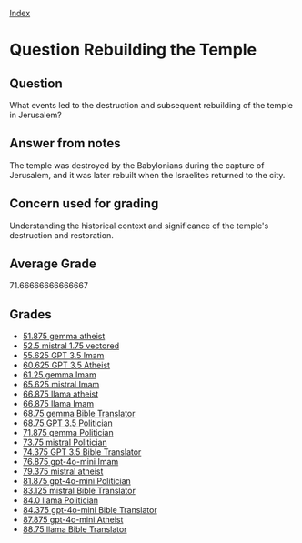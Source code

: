 
[Index](../../index.md)
# Question Rebuilding the Temple
## Question
What events led to the destruction and subsequent rebuilding of the temple in Jerusalem?

## Answer from notes
The temple was destroyed by the Babylonians during the capture of Jerusalem, and it was later rebuilt when the Israelites returned to the city.

## Concern used for grading
Understanding the historical context and significance of the temple's destruction and restoration.

## Average Grade
71.66666666666667

## Grades
 * [51.875 gemma atheist](../answers/gemma_atheist/Rebuilding_the_Temple.md)
 * [52.5 mistral 1.75 vectored](../answers/mistral_1.75_vectored/Rebuilding_the_Temple.md)
 * [55.625 GPT 3.5 Imam](../answers/GPT_3.5_Imam/Rebuilding_the_Temple.md)
 * [60.625 GPT 3.5 Atheist](../answers/GPT_3.5_Atheist/Rebuilding_the_Temple.md)
 * [61.25 gemma Imam](../answers/gemma_Imam/Rebuilding_the_Temple.md)
 * [65.625 mistral Imam](../answers/mistral_Imam/Rebuilding_the_Temple.md)
 * [66.875 llama atheist](../answers/llama_atheist/Rebuilding_the_Temple.md)
 * [66.875 llama Imam](../answers/llama_Imam/Rebuilding_the_Temple.md)
 * [68.75 gemma Bible Translator](../answers/gemma_Bible_Translator/Rebuilding_the_Temple.md)
 * [68.75 GPT 3.5 Politician](../answers/GPT_3.5_Politician/Rebuilding_the_Temple.md)
 * [71.875 gemma Politician](../answers/gemma_Politician/Rebuilding_the_Temple.md)
 * [73.75 mistral Politician](../answers/mistral_Politician/Rebuilding_the_Temple.md)
 * [74.375 GPT 3.5 Bible Translator](../answers/GPT_3.5_Bible_Translator/Rebuilding_the_Temple.md)
 * [76.875 gpt-4o-mini Imam](../answers/gpt-4o-mini_Imam/Rebuilding_the_Temple.md)
 * [79.375 mistral atheist](../answers/mistral_atheist/Rebuilding_the_Temple.md)
 * [81.875 gpt-4o-mini Politician](../answers/gpt-4o-mini_Politician/Rebuilding_the_Temple.md)
 * [83.125 mistral Bible Translator](../answers/mistral_Bible_Translator/Rebuilding_the_Temple.md)
 * [84.0 llama Politician](../answers/llama_Politician/Rebuilding_the_Temple.md)
 * [84.375 gpt-4o-mini Bible Translator](../answers/gpt-4o-mini_Bible_Translator/Rebuilding_the_Temple.md)
 * [87.875 gpt-4o-mini Atheist](../answers/gpt-4o-mini_Atheist/Rebuilding_the_Temple.md)
 * [88.75 llama Bible Translator](../answers/llama_Bible_Translator/Rebuilding_the_Temple.md)
